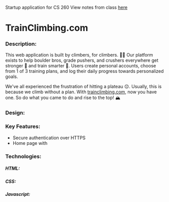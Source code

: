 Startup application for CS 260
View notes from class [here](notes.md)

# TrainClimbing.com

### Description:

This web application is built by climbers, for climbers. 🧗‍♂️ Our platform exists to help boulder bros, grade pushers, and crushers everywhere get stronger 💪 and train smarter 🧠. Users create personal accounts, choose from 1 of 3 training plans, and log their daily progress towards personalized goals.

We've all experienced the frustration of hitting a plateau 😔. Usually, this is because we climb without a plan. With [trainclimbing.com](https://trainclimbing.com), now you have one. So do what you came to do and rise to the top! 🏔️

### Design:

### Key Features:

- Secure authentication over HTTPS
- Home page with

### Technologies:

##### HTML:

##### CSS:

##### Javascript:
